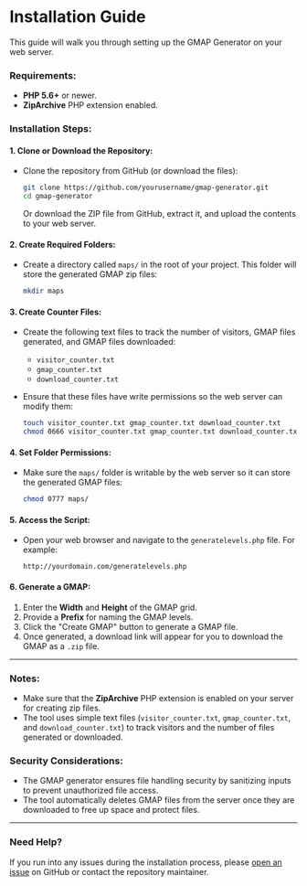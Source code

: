 # Installation Guide

This guide will walk you through setting up the GMAP Generator on your web server.

### Requirements:
- **PHP 5.6+** or newer.
- **ZipArchive** PHP extension enabled.

### Installation Steps:

#### 1. Clone or Download the Repository:
- Clone the repository from GitHub (or download the files):
    ```bash
    git clone https://github.com/yourusername/gmap-generator.git
    cd gmap-generator
    ```
    Or download the ZIP file from GitHub, extract it, and upload the contents to your web server.

#### 2. Create Required Folders:
- Create a directory called `maps/` in the root of your project. This folder will store the generated GMAP zip files:
    ```bash
    mkdir maps
    ```

#### 3. Create Counter Files:
- Create the following text files to track the number of visitors, GMAP files generated, and GMAP files downloaded:
    - `visitor_counter.txt`
    - `gmap_counter.txt`
    - `download_counter.txt`
  
- Ensure that these files have write permissions so the web server can modify them:
    ```bash
    touch visitor_counter.txt gmap_counter.txt download_counter.txt
    chmod 0666 visitor_counter.txt gmap_counter.txt download_counter.txt
    ```

#### 4. Set Folder Permissions:
- Make sure the `maps/` folder is writable by the web server so it can store the generated GMAP files:
    ```bash
    chmod 0777 maps/
    ```

#### 5. Access the Script:
- Open your web browser and navigate to the `generatelevels.php` file. For example:
    ```http
    http://yourdomain.com/generatelevels.php
    ```

#### 6. Generate a GMAP:
1. Enter the **Width** and **Height** of the GMAP grid.
2. Provide a **Prefix** for naming the GMAP levels.
3. Click the "Create GMAP" button to generate a GMAP file.
4. Once generated, a download link will appear for you to download the GMAP as a `.zip` file.

---

### Notes:
- Make sure that the **ZipArchive** PHP extension is enabled on your server for creating zip files.
- The tool uses simple text files (`visitor_counter.txt`, `gmap_counter.txt`, and `download_counter.txt`) to track visitors and the number of files generated or downloaded.

### Security Considerations:
- The GMAP generator ensures file handling security by sanitizing inputs to prevent unauthorized file access.
- The tool automatically deletes GMAP files from the server once they are downloaded to free up space and protect files.

---

### Need Help?
If you run into any issues during the installation process, please [open an issue](https://github.com/yourusername/gmap-generator/issues) on GitHub or contact the repository maintainer.
